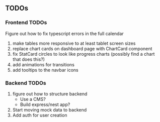 ## TODOs

### Frontend TODOs

Figure out how to fix typescript errors in the full calendar

1. make tables more responsive to at least tablet screen sizes
2. replace chart cards on dashboard page with ChartCard component
3. fix StatCard circles to look like progress charts (possibly find a chart that does this?)
4. add animations for transitions
5. add tooltips to the navbar icons

### Backend TODOs

1. figure out how to structure backend
    - Use a CMS?
    - Build express/nest app?
2. Start moving mock data to backend
3. Add auth for user creation
